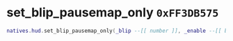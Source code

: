 # set_blip_pausemap_only `0xFF3DB575`

```lua
natives.hud.set_blip_pausemap_only(_blip --[[ number ]], _enable --[[ boolean ]])
```